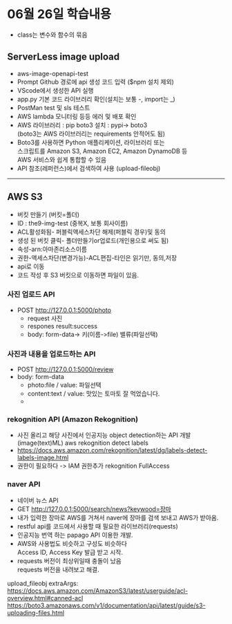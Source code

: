 # 06월 26일 학습내용
- class는 변수와 함수의 묶음

## ServerLess image upload 
- aws-image-openapi-test
- Prompt Github 경로에 api 생성 코드 입력 ($npm 설치 제외)
- VScode에서 생성한 API 실행
- app.py 기본 코드 라이브러리 확인(설치는 보통 -, import는 _)
- PostMan test 및 sls 테스트
- AWS lambda 모니터링 등등 에러 및 배포 확인
- AWS 라이브러리 : pip boto3 설치 : pypi-> boto3  
(boto3는 AWS 라이브러리는 requirements 안적어도 됨)
- Boto3를 사용하면 Python 애플리케이션, 라이브러리 또는  
스크립트를 Amazon S3, Amazon EC2, Amazon DynamoDB 등  
AWS 서비스와 쉽게 통합할 수 있음
- API 참조(레퍼런스)에서 검색하여 사용 (upload-fileobj)

---
## AWS S3
- 버킷 만들기 (버킷=폴더)
- ID : the9-img-test (중복X, 보통 회사이름)
- ACL활성화됨- 퍼블릭액세스차단 해제(퍼블릭 경우)및 동의
- 생성 된 버킷 클릭- 폴더만들기or업로드(개인용으로 써도 됨)
- 속성-arn:아마존리소스이름
- 권한-액세스차단(변경가능)-ACL편집-타인은 읽기만, 동의,저장
- api로 이동
- 코드 작성 후 S3 버킷으로 이동하면 파일이 있음.


### 사진 업로드 API
- POST http://127.0.0.1:5000/photo  
  - request 사진
  - respones result:success
  - body: form-data-> 키(이름->file) 밸류(파일선택)
### 사진과 내용을 업로드하는 API
- POST http://127.0.0.1:5000/review
- body: form-data
  - photo:file / value: 파일선택
  - content:text / value: 맛있는 토마토 잘 먹었습니다.
  - 

### rekognition API (Amazon Rekognition)
  - 사진 올리고 해당 사진에서 인공지능 object detection하는  API 개발 (image(text)ML) aws rekognition detect labels
  - https://docs.aws.amazon.com/rekognition/latest/dg/labels-detect-labels-image.html
  - 권한이 필요하다 -> IAM 권한추가 rekognition FullAccess

### naver API
- 네이버 뉴스 API
- GET http://127.0.0.1:5000/search/news?keywood=장마 
- 내가 입력한 장마로 AWS를 거쳐서 naver에 장마를 검색 보내고 AWS가 받아옴.
- restful api를 코드에서 사용할 때 필요한 라이브러리(requests)
- 인공지능 번역 하는 papago API 이용한 개발.
- AWS와 사용법도 비슷하고 구성도 비슷하다  
Access ID, Access Key 발급 받고 시작.
- requests 버전이 최상위일때 충돌이 났음  
requests 버전을 내려보고 해결.


upload_fileobj extraArgs: 
https://docs.aws.amazon.com/AmazonS3/latest/userguide/acl-overview.html#canned-acl
https://boto3.amazonaws.com/v1/documentation/api/latest/guide/s3-uploading-files.html